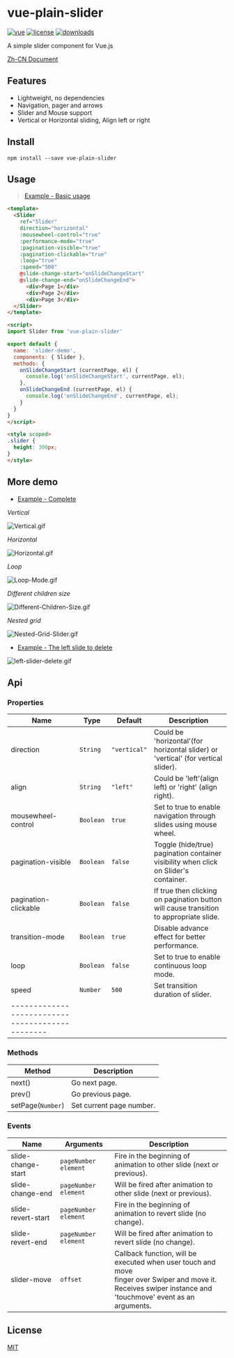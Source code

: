 # vue-plain-slider

[![vue](https://img.shields.io/badge/vue-2.0+-brightgreen.svg)](https://github.com/vuejs/vue)
[![license](https://img.shields.io/github/license/mashape/apistatus.svg)](https://github.com/songyazhao/vue-plain-slider/blob/master/LICENSE)
[![downloads](https://img.shields.io/npm/dt/vue-plain-slider.svg)](#)

A simple slider component for Vue.js

[Zh-CN Document](https://github.com/songyazhao/vue-plain-slider)

## Features

* Lightweight, no dependencies
* Navigation, pager and arrows
* Slider and Mouse support
* Vertical or Horizontal sliding, Align left or right

## Install

```
npm install --save vue-plain-slider
```

## Usage

> [Example - Basic usage](https://github.com/songyazhao/vue-plain-slider/blob/master/demo/basic-DEMO.vue)
```html
<template>
  <Slider
    ref="Slider"
    direction="horizontal"
    :mousewheel-control="true"
    :performance-mode="true"
    :pagination-visible="true"
    :pagination-clickable="true"
    :loop="true"
    :speed="500"
    @slide-change-start="onSlideChangeStart"
    @slide-change-end="onSlideChangeEnd">
      <div>Page 1</div>
      <div>Page 2</div>
      <div>Page 3</div>
  </Slider>
</template>

<script>
import Slider from 'vue-plain-slider'

export default {
  name: 'slider-demo',
  components: { Slider },
  methods: {
    onSlideChangeStart (currentPage, el) {
      console.log('onSlideChangeStart', currentPage, el);
    },
    onSlideChangeEnd (currentPage, el) {
      console.log('onSlideChangeEnd', currentPage, el);
    }
  }
}
</script>

<style scoped>
.slider {
  height: 300px;
}
</style>
```

## More demo

* [Example - Complete](https://github.com/songyazhao/vue-plain-slider/blob/master/demo/full-DEMO.vue)

*Vertical*

![Vertical.gif](http://ohef3m3y6.bkt.clouddn.com/vue-plain-slider/Vertical.gif)

*Horizontal*

![Horizontal.gif](http://ohef3m3y6.bkt.clouddn.com/vue-plain-slider/Horizontal.gif)

*Loop*

![Loop-Mode.gif](http://ohef3m3y6.bkt.clouddn.com/vue-plain-slider/Loop-Mode.gif)

*Different children size*

![Different-Children-Size.gif](http://ohef3m3y6.bkt.clouddn.com/vue-plain-slider/Different-Children-Size.gif)

*Nested grid*

![Nested-Grid-Slider.gif](http://ohef3m3y6.bkt.clouddn.com/vue-plain-slider/Nested-Grid-Slider.gif)

* [Example - The left slide to delete](https://github.com/songyazhao/vue-plain-slider/blob/master/demo/left-slider-delete-DEMO.vue)

![left-slider-delete.gif](http://ohef3m3y6.bkt.clouddn.com/vue-plain-slider/left-slider-delete.gif)

## Api
### Properties
| Name                 | Type      | Default      | Description                                                                            |
|----------------------|-----------|--------------|----------------------------------------------------------------------------------------|
| direction            | `String`  | `"vertical"` | Could be 'horizontal'(for horizontal slider) or 'vertical' (for vertical slider).      |
| align                | `String`  | `"left"`     | Could be 'left'(align left) or 'right' (align right).                                  |
| mousewheel-control   | `Boolean` | `true`       | Set to true to enable navigation through slides using mouse wheel.                     |
| pagination-visible   | `Boolean` | `false`      | Toggle (hide/true) pagination container visibility when click on Slider's container.   |
| pagination-clickable | `Boolean` | `false`      | If true then clicking on pagination button will cause transition to appropriate slide. |
| transition-mode      | `Boolean` | `true`       | Disable advance effect for better performance.                                         |
| loop                 | `Boolean` | `false`      | Set to true to enable continuous loop mode.                                            |
| speed                | `Number`  | `500`        | Set transition duration of slider.                                                     |
| ----------------------------------------------- |

### Methods
| Method            | Description              |
|-------------------|--------------------------|
| next()            | Go next page.            |
| prev()            | Go previous page.        |
| setPage(`Number`) | Set current page number. |

### Events
| Name               | Arguments              | Description                                                            |
|--------------------|------------------------|------------------------------------------------------------------------|
| slide-change-start | `pageNumber` `element` | Fire in the beginning of animation to other slide (next or previous).  |
| slide-change-end   | `pageNumber` `element` | Will be fired after animation to other slide (next or previous).       |
| slide-revert-start | `pageNumber` `element` | Fire in the beginning of animation to revert slide (no change).        |
| slide-revert-end   | `pageNumber` `element` | Will be fired after animation to revert slide (no change).             |
| slider-move        | `offset`               | Callback function, will be executed when user touch and move<br>finger over Swiper and move it. Receives swiper instance and<br>'touchmove' event as an arguments. |

## License

[MIT](https://github.com/songyazhao/vue-plain-slider/blob/master/LICENSE)